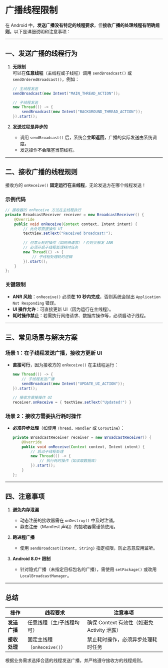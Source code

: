 # 广播线程限制

在 Android 中，**发送广播没有特定的线程要求**，但**接收广播的处理线程有明确规则**。以下是详细说明和注意事项：

---

## 一、发送广播的线程行为

1. **无限制**  
   可以在**任意线程**（主线程或子线程）调用 `sendBroadcast()` 或 `sendOrderedBroadcast()`，例如：

   ```java
   // 主线程发送
   sendBroadcast(new Intent("MAIN_THREAD_ACTION"));

   // 子线程发送
   new Thread(() -> {
       sendBroadcast(new Intent("BACKGROUND_THREAD_ACTION"));
   }).start();
   ```

2. **发送过程是异步的**  
   - 调用 `sendBroadcast()` 后，系统会**立即返回**，广播的实际发送由系统调度。
   - 发送操作不会阻塞当前线程。

---

## 二、接收广播的线程规则

接收方的 `onReceive()` **固定运行在主线程**，无论发送方在哪个线程发送！

### 示例代码

```java
// 接收器的 onReceive 方法在主线程执行
private BroadcastReceiver receiver = new BroadcastReceiver() {
    @Override
    public void onReceive(Context context, Intent intent) {
        // 此处可直接操作 UI
        textView.setText("Received broadcast!");
        
        // 但禁止耗时操作（如网络请求）！否则会触发 ANR
        // 必须开启子线程处理耗时任务
        new Thread(() -> {
            // 子线程处理耗时逻辑
        }).start();
    }
};
```

### 关键限制

- **ANR 风险**：`onReceive()` 必须**在 10 秒内完成**，否则系统会抛出 `Application Not Responding` 错误。
- **UI 操作允许**：可直接更新 UI（因为运行在主线程）。
- **耗时操作禁止**：若需执行网络请求、数据库操作等，必须启动子线程。

---

## 三、常见场景与解决方案

### 场景 1：在子线程发送广播，接收方更新 UI

- **直接可行**，因为接收方的 `onReceive()` 在主线程运行：

  ```java
  new Thread(() -> {
      // 子线程发送广播
      sendBroadcast(new Intent("UPDATE_UI_ACTION"));
  }).start();

  // 接收方直接操作 UI
  receiver.onReceive = { textView.setText("Updated!") }
  ```

### 场景 2：接收方需要执行耗时操作

- **必须异步处理**（如使用 `Thread`、`Handler` 或 `Coroutine`）：

  ```java
  private BroadcastReceiver receiver = new BroadcastReceiver() {
      @Override
      public void onReceive(Context context, Intent intent) {
          // 启动子线程处理
          new Thread(() -> {
              // 执行耗时操作（如读取数据库）
          }).start();
      }
  };
  ```

---

## 四、注意事项

1. **避免内存泄漏**  
   - 动态注册的接收器需在 `onDestroy()` 中及时注销。
   - 静态注册（Manifest 声明）的接收器需谨慎使用。

2. **跨进程广播**  
   - 使用 `sendBroadcast(Intent, String)` 指定权限，防止恶意应用监听。

3. **Android 8.0+ 限制**  
   - 针对隐式广播（未指定目标包名的广播），需使用 `setPackage()` 或改用 `LocalBroadcastManager`。

---

## 总结

| 操作        | 线程要求                         | 注意事项                                   |
|-------------|----------------------------------|--------------------------------------------|
| **发送广播** | 任意线程（主/子线程均可）         | 确保 Context 有效性（如避免 Activity 泄露）|
| **接收处理** | 固定主线程（`onReceive()`）       | 禁止耗时操作，必须异步处理耗时任务           |

根据业务需求选择合适的线程发送广播，并严格遵守接收方的线程规则。
